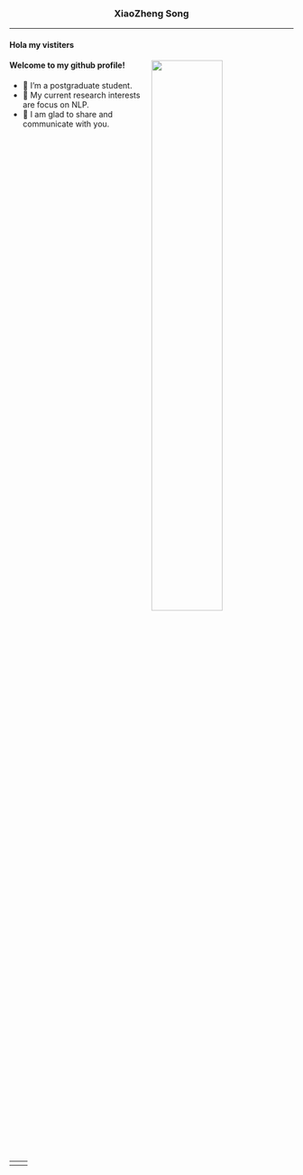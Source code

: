 <h3 align="center"> XiaoZheng Song </h3>


---

#### Hola my vistiters


<img align="right" src="https://github-readme-stats.vercel.app/api?username=edenFlower&show_icons=true&theme=blueberry" width="50%">



#### Welcome to my github profile!

- 🔭 I’m a postgraduate student.
- 🌱 My current research interests are focus on NLP.
- 🎨 I am glad to share and communicate with you.

<table width="100%" align="center" padding="0" margin="0">
<tr>
<td valign="top" width="50%">


<!--
**edenFlower/edenFlower** is a ✨ _special_ ✨ repository because its `README.md` (this file) appears on your GitHub profile.

Here are some ideas to get you started:

- 🔭 I’m currently working on ...
- 🌱 I’m currently learning ...
- 👯 I’m looking to collaborate on ...
- 🤔 I’m looking for help with ...
- 💬 Ask me about ...
- 📫 How to reach me: ...
- 😄 Pronouns: ...
- ⚡ Fun fact: ...
-->
